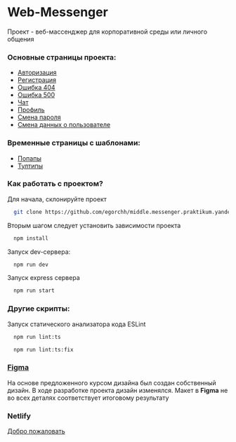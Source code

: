 # Web-Messenger
Проект - веб-массенджер для корпоративной среды или личного общения

### Основные страницы проекта:

- [Авторизация](https://lucent-sunflower-8af641.netlify.app/src/pages/sing-in/index.html)
- [Регистрация](https://lucent-sunflower-8af641.netlify.app/src/pages/sign-up/index.html)
- [Ошибка 404](https://lucent-sunflower-8af641.netlify.app/src/pages/errors/400/index.html)
- [Ошибка 500](https://lucent-sunflower-8af641.netlify.app/src/pages/errors/500/index.html)
- [Чат](https://lucent-sunflower-8af641.netlify.app/src/pages/chat/index.html)
- [Профиль](https://lucent-sunflower-8af641.netlify.app/src/pages/profile/index.html)
- [Смена пароля](https://lucent-sunflower-8af641.netlify.app/src/pages/change-password/index.html)
- [Смена данных о пользователе](https://lucent-sunflower-8af641.netlify.app/src/pages/change-data/index.html)

### Временные страницы с шаблонами:

- [Попапы](https://lucent-sunflower-8af641.netlify.app/src/pages/popups/index.html)
- [Тултипы](https://lucent-sunflower-8af641.netlify.app/src/pages/tooltips/index.html)

### Как работать с проектом?

Для начала, склонируйте проект

```bash
  git clone https://github.com/egorchh/middle.messenger.praktikum.yandex
```

Вторым шагом следует установить зависимости проекта

```bash
  npm install
```

Запуск dev-сервера:

```bash
  npm run dev
```

Запуск express сервера

```bash
  npm run start
```

### Другие скрипты:

Запуск статического анализатора кода ESLint

```bash
  npm run lint:ts
```
```bash
  npm run lint:ts:fix
```

### [Figma](https://www.figma.com/file/35AF4eQETx6H8n5unzQwDC/Дизайн-мессенджера?node-id=11%3A7331&mode=dev)

На основе предложенного курсом дизайна был создан собственный дизайн.
В ходе разработке проекта дизайн изменялся. Макет в **Figma** не во всех деталях
соответствует итоговому результату

### Netlify

[Добро пожаловать](https://lucent-sunflower-8af641.netlify.app)
